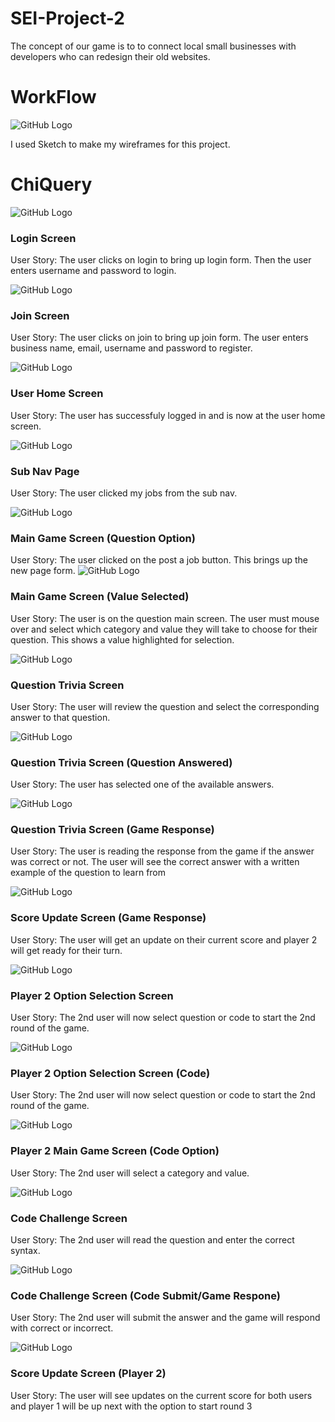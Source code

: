 # SEI-Project-2
The concept of our game is to to connect local small businesses with developers who can redesign their old websites.

# WorkFlow 

![GitHub Logo](https://i.imgur.com/YgLxaKk.png)

I used Sketch to make my wireframes for this project. 

# ChiQuery

![GitHub Logo](https://i.imgur.com/opA6fa3.png)

### Login Screen
User Story: The user clicks on login to bring up login form. Then the user enters username and password to login.  

![GitHub Logo](https://i.imgur.com/46nbNEF.png)

### Join Screen  
User Story: The user clicks on join to bring up join form. The user enters business name, email, username and password to register.  

![GitHub Logo](https://i.imgur.com/qivMj2g.png)

### User Home Screen  
User Story: The user has successfuly logged in and is now at the user home screen. 

![GitHub Logo](https://i.imgur.com/qFcbapu.png)

### Sub Nav Page 
User Story: The user clicked my jobs from the sub nav. 


![GitHub Logo](https://i.imgur.com/hptKSqI.png)

### Main Game Screen (Question Option)  
User Story: The user clicked on the post a job button. This brings up the new page form. 
![GitHub Logo](https://i.imgur.com/FHWKMvb.png)

### Main Game Screen (Value Selected)  
User Story: The user is on the question main screen. The user must mouse over and select which category and value they will take to choose for their question. This shows a value highlighted for selection. 


![GitHub Logo](https://i.imgur.com/PUHDd2z.png)

### Question Trivia Screen  
User Story: The user will review the question and select the corresponding answer to that question. 


![GitHub Logo](https://i.imgur.com/ZI1iH7h.png)

### Question Trivia Screen (Question Answered)  
User Story: The user has selected one of the available answers. 


![GitHub Logo](https://i.imgur.com/TvjtH0M.png)

### Question Trivia Screen (Game Response)  
User Story: The user is reading the response from the game if the answer was correct or not. The user will see the correct answer with a written example of the question to learn from


![GitHub Logo](https://i.imgur.com/PAylmRh.png)

### Score Update Screen (Game Response)  
User Story: The user will get an update on their current score and player 2 will get ready for their turn. 


![GitHub Logo](https://i.imgur.com/MyLgKne.png)

### Player 2 Option Selection Screen 
User Story: The 2nd user will now select question or code to start the 2nd round of the game. 


![GitHub Logo](https://i.imgur.com/WJaFUAc.png)

### Player 2 Option Selection Screen (Code)  
User Story: The 2nd user will now select question or code to start the 2nd round of the game. 


![GitHub Logo](https://i.imgur.com/2oxhnKf.png)

### Player 2 Main Game Screen (Code Option)  
User Story: The 2nd user will select a category and value. 


![GitHub Logo](https://i.imgur.com/aNDZ08k.png)

### Code Challenge Screen  
User Story: The 2nd user will read the question and enter the correct syntax. 


![GitHub Logo](https://i.imgur.com/kKU2qi9.png)

### Code Challenge Screen (Code Submit/Game Respone)   
User Story: The 2nd user will submit the answer and the game will respond with correct or incorrect. 


![GitHub Logo](https://i.imgur.com/v1dGP6C.png)

### Score Update Screen (Player 2)   
User Story: The user will see updates on the current score for both users and player 1 will be up next with the option to start round 3
